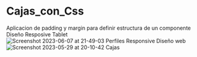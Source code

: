 # Cajas_con_Css
Aplicacion de padding y  margin para definir estructura de un componente 
Diseño Resposive Tablet
![Screenshot 2023-06-07 at 21-49-03 Perfiles Responsive](https://github.com/jenxime/Cajas_con_Css/assets/67129857/91cd768b-a24a-4cc6-ab2d-b2033f3ddfad)
Diseño web
![Screenshot 2023-05-29 at 20-10-42 Cajas](https://github.com/jenxime/Cajas_con_Css/assets/67129857/6a7186ac-75f0-4ed1-88bc-ce2854c7cfd6)
